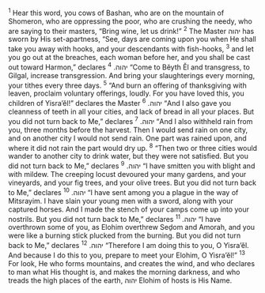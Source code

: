 <sup>1</sup> Hear this word, you cows of Bashan, who are on the mountain of Shomeron, who are oppressing the poor, who are crushing the needy, who are saying to their masters, “Bring wine, let us drink!”
<sup>2</sup> The Master יהוה has sworn by His set-apartness, “See, days are coming upon you when He shall take you away with hooks, and your descendants with fish-hooks,
<sup>3</sup> and let you go out at the breaches, each woman before her, and you shall be cast out toward Harmon,” declares יהוה.
<sup>4</sup> “Come to Bĕyth Ĕl and transgress, to Gilgal, increase transgression. And bring your slaughterings every morning, your tithes every three days.
<sup>5</sup> “And burn an offering of thanksgiving with leaven, proclaim voluntary offerings, loudly. For you have loved this, you children of Yisra’ĕl!” declares the Master יהוה.
<sup>6</sup> “And I also gave you cleanness of teeth in all your cities, and lack of bread in all your places. But you did not turn back to Me,” declares יהוה.
<sup>7</sup> “And I also withheld rain from you, three months before the harvest. Then I would send rain on one city, and on another city I would not send rain. One part was rained upon, and where it did not rain the part would dry up.
<sup>8</sup> “Then two or three cities would wander to another city to drink water, but they were not satisfied. But you did not turn back to Me,” declares יהוה.
<sup>9</sup> “I have smitten you with blight and with mildew. The creeping locust devoured your many gardens, and your vineyards, and your fig trees, and your olive trees. But you did not turn back to Me,” declares יהוה.
<sup>10</sup> “I have sent among you a plague in the way of Mitsrayim. I have slain your young men with a sword, along with your captured horses. And I made the stench of your camps come up into your nostrils. But you did not turn back to Me,” declares יהוה.
<sup>11</sup> “I have overthrown some of you, as Elohim overthrew Seḏom and Amorah, and you were like a burning stick plucked from the burning. But you did not turn back to Me,” declares יהוה.
<sup>12</sup> “Therefore I am doing this to you, O Yisra’ĕl. And because I do this to you, prepare to meet your Elohim, O Yisra’ĕl!”
<sup>13</sup> For look, He who forms mountains, and creates the wind, and who declares to man what His thought is, and makes the morning darkness, and who treads the high places of the earth, יהוה Elohim of hosts is His Name.

